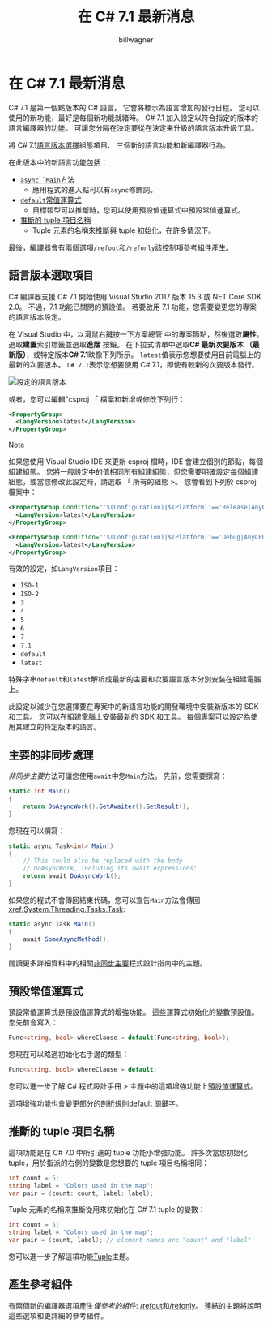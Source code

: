 ﻿---
title: "在 C# 7.1 最新消息"
description: "7.1 C# 中的新功能的概觀。"
keywords: "C# 語言設計，7.1，Visual Studio 2017，"
author: billwagner
ms.author: wiwagn
ms.date: 08/16/2017
ms.topic: article
ms.prod: .net
ms.devlang: devlang-csharp
ms.openlocfilehash: 02f1f8fc8f0a3221e00e2a3c43ce06423ca43672
ms.sourcegitcommit: bd1ef61f4bb794b25383d3d72e71041a5ced172e
ms.translationtype: HT
ms.contentlocale: zh-TW
ms.lasthandoff: 10/18/2017
---
# <a name="whats-new-in-c-71"></a>在 C# 7.1 最新消息

C# 7.1 是第一個點版本的 C# 語言。 它會將標示為語言增加的發行日程。 您可以使用的新功能，最好是每個新功能就緒時。 C# 7.1 加入設定以符合指定的版本的語言編譯器的功能。 可讓您分隔在決定要從在決定来升級的語言版本升級工具。

將 C# 7.1[語言版本選擇](#language-version-selection)組態項目、 三個新的語言功能和新編譯器行為。

在此版本中的新語言功能包括：

* [`async``Main`方法](#async-main)
  - 應用程式的進入點可以有`async`修飾詞。
* [`default`常值運算式](#default-literal-expressions)
  - 目標類型可以推斷時，您可以使用預設值運算式中預設常值運算式。
* [推斷的 tuple 項目名稱](#inferred-tuple-element-names)
  - Tuple 元素的名稱來推斷與 tuple 初始化，在許多情況下。

最後，編譯器會有兩個選項`/refout`和`/refonly`該控制項[參考組件產生](#reference-assembly-generation)。

## <a name="language-version-selection"></a>語言版本選取項目

C# 編譯器支援 C# 7.1 開始使用 Visual Studio 2017 版本 15.3 或.NET Core SDK 2.0。 不過，7.1 功能已關閉的預設值。 若要啟用 7.1 功能，您需要變更您的專案的語言版本設定。

在 Visual Studio 中，以滑鼠右鍵按一下方案總管 中的專案節點，然後選取**屬性**。 選取**建置**索引標籤並選取**進階** 按鈕。 在下拉式清單中選取**C# 最新次要版本 （最新版）**，或特定版本**C# 7.1**映像下列所示。 `latest`值表示您想要使用目前電腦上的最新的次要版本。 `C# 7.1`表示您想要使用 C# 7.1，即使有較新的次要版本發行。

![設定的語言版本](./media/csharp-7-1/advanced-build-settings.png)

或者，您可以編輯"csproj 「 檔案和新增或修改下列行：

```xml
<PropertyGroup>
  <LangVersion>latest</LangVersion>
</PropertyGroup>
```

> [!NOTE]
> 如果您使用 Visual Studio IDE 來更新 csproj 檔時，IDE 會建立個別的節點，每個組建組態。 您將一般設定中的值相同所有組建組態，但您需要明確設定每個組建組態，或當您修改此設定時，請選取 「 所有的組態 >。 您會看到下列於 csproj 檔案中：

```xml
<PropertyGroup Condition="'$(Configuration)|$(Platform)'=='Release|AnyCPU'">
  <LangVersion>latest</LangVersion>
</PropertyGroup>

<PropertyGroup Condition="'$(Configuration)|$(Platform)'=='Debug|AnyCPU'">
  <LangVersion>latest</LangVersion>
</PropertyGroup>
```

有效的設定，如`LangVersion`項目：

* `ISO-1`
* `ISO-2`
* `3`
* `4`
* `5`
* `6`
* `7`
* `7.1`
* `default`
* `latest`

特殊字串`default`和`latest`解析成最新的主要和次要語言版本分別安裝在組建電腦上。

此設定以減少在您選擇要在專案中的新語言功能的開發環境中安裝新版本的 SDK 和工具。 您可以在組建電腦上安裝最新的 SDK 和工具。 每個專案可以設定為使用其建立的特定版本的語言。

## <a name="async-main"></a>主要的非同步處理

*非同步主要*方法可讓您使用`await`中您`Main`方法。
先前，您需要撰寫：

```csharp
static int Main()
{
    return DoAsyncWork().GetAwaiter().GetResult();
}
```

您現在可以撰寫：

```csharp
static async Task<int> Main()
{
    // This could also be replaced with the body
    // DoAsyncWork, including its await expressions:
    return await DoAsyncWork();
}
```

如果您的程式不會傳回結束代碼，您可以宣告`Main`方法會傳回<xref:System.Threading.Tasks.Task>:

```csharp
static async Task Main()
{
    await SomeAsyncMethod();
}
```

閱讀更多詳細資料中的相關[非同步主要](../programming-guide/main-and-command-args/index.md)程式設計指南中的主題。

## <a name="default-literal-expressions"></a>預設常值運算式

預設常值運算式是預設值運算式的增強功能。
這些運算式初始化的變數預設值。 您先前會寫入：

```csharp
Func<string, bool> whereClause = default(Func<string, bool>);
```

您現在可以略過初始化右手邊的類型：

```csharp
Func<string, bool> whereClause = default;
```

您可以進一步了解 C# 程式設計手冊 > 主題中的這項增強功能上[預設值運算式](../programming-guide/statements-expressions-operators/default-value-expressions.md)。

這項增強功能也會變更部分的剖析規則[default 關鍵字](../language-reference/keywords/default.md)。

## <a name="inferred-tuple-element-names"></a>推斷的 tuple 項目名稱

這項功能是在 C# 7.0 中所引進的 tuple 功能小增強功能。 許多次當您初始化 tuple，用於指派的右側的變數是您想要的 tuple 項目名稱相同：

```csharp
int count = 5;
string label = "Colors used in the map";
var pair = (count: count, label: label);
```

Tuple 元素的名稱來推斷從用來初始化在 C# 7.1 tuple 的變數：

```csharp
int count = 5;
string label = "Colors used in the map";
var pair = (count, label); // element names are "count" and "label"
```

您可以進一步了解這項功能[Tuple](../tuples.md)主題。

## <a name="reference-assembly-generation"></a>產生參考組件

有兩個新的編譯器選項產生*僅參考的組件*: [/refout](../language-reference/compiler-options/refout-compiler-option.md)和[/refonly](../language-reference/compiler-options/refonly-compiler-option.md)。
連結的主題將說明這些選項和更詳細的參考組件。
